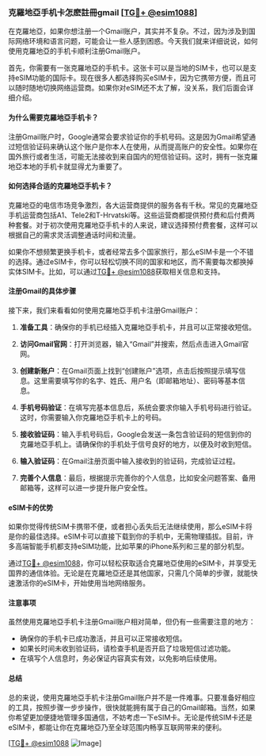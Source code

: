 ### 克羅地亞手机卡怎麽註冊gmail [[TG💪+ @esim1088](https://t.me/s/esim1088)]

在克羅地亞，如果你想注册一个Gmail账户，其实并不复杂。不过，因为涉及到国际网络环境和语言问题，可能会让一些人感到困惑。今天我们就来详细说说，如何使用克羅地亞的手机卡顺利注册Gmail账户。

首先，你需要有一张克羅地亞的手机卡。这张卡可以是当地的SIM卡，也可以是支持eSIM功能的国际卡。现在很多人都选择购买eSIM卡，因为它携带方便，而且可以随时随地切换网络运营商。如果你对eSIM还不太了解，没关系，我们后面会详细介绍。

#### 为什么需要克羅地亞手机卡？

注册Gmail账户时，Google通常会要求验证你的手机号码。这是因为Gmail希望通过短信验证码来确认这个账户是你本人在使用，从而提高账户的安全性。如果你在国外旅行或者生活，可能无法接收到来自国内的短信验证码。这时，拥有一张克羅地亞本地的手机卡就显得尤为重要了。

#### 如何选择合适的克羅地亞手机卡？

克羅地亞的电信市场竞争激烈，各大运营商提供的服务各有千秋。常见的克羅地亞手机运营商包括A1、Tele2和T-Hrvatski等。这些运营商都提供预付费和后付费两种套餐。对于初次使用克羅地亞手机卡的人来说，建议选择预付费套餐，这样可以根据自己的需求灵活调整通话时间和流量。

如果你不想频繁更换手机卡，或者经常去多个国家旅行，那么eSIM卡是一个不错的选择。通过eSIM卡，你可以轻松切换不同的国家和地区，而不需要每次都换掉实体SIM卡。比如，可以通过[TG💪+ @esim1088](https://t.me/s/esim1088)获取相关信息和支持。

#### 注册Gmail的具体步骤

接下来，我们来看看如何使用克羅地亞手机卡注册Gmail账户：

1. **准备工具**：确保你的手机已经插入克羅地亞手机卡，并且可以正常接收短信。
   
2. **访问Gmail官网**：打开浏览器，输入“Gmail”并搜索，然后点击进入Gmail官网。

3. **创建新账户**：在Gmail页面上找到“创建账户”选项，点击后按照提示填写信息。这里需要填写你的名字、姓氏、用户名（即邮箱地址）、密码等基本信息。

4. **手机号码验证**：在填写完基本信息后，系统会要求你输入手机号码进行验证。这时，你需要输入你克羅地亞手机卡上的号码。

5. **接收验证码**：输入手机号码后，Google会发送一条包含验证码的短信到你的克羅地亞手机上。请确保你的手机处于信号良好的地方，以便及时收到短信。

6. **输入验证码**：在Gmail注册页面中输入接收到的验证码，完成验证过程。

7. **完善个人信息**：最后，根据提示完善你的个人信息，比如安全问题答案、备用邮箱等，这样可以进一步提升账户安全性。

#### eSIM卡的优势

如果你觉得传统SIM卡携带不便，或者担心丢失后无法继续使用，那么eSIM卡将是你的最佳选择。eSIM卡可以直接下载到你的手机中，无需物理插拔。目前，许多高端智能手机都支持eSIM功能，比如苹果的iPhone系列和三星的部分机型。

通过[TG💪+ @esim1088](https://t.me/s/esim1088)，你可以轻松获取适合克羅地亞使用的eSIM卡，并享受无国界的通信体验。无论是在克羅地亞还是其他国家，只需几个简单的步骤，就能快速激活你的eSIM卡，开始使用当地网络服务。

#### 注意事项

虽然使用克羅地亞手机卡注册Gmail账户相对简单，但仍有一些需要注意的地方：

- 确保你的手机卡已成功激活，并且可以正常接收短信。
- 如果长时间未收到验证码，请检查手机是否开启了垃圾短信过滤功能。
- 在填写个人信息时，务必保证内容真实有效，以免影响后续使用。

#### 总结

总的来说，使用克羅地亞手机卡注册Gmail账户并不是一件难事。只要准备好相应的工具，按照步骤一步步操作，很快就能拥有属于自己的Gmail邮箱。当然，如果你希望更加便捷地管理多国通信，不妨考虑一下eSIM卡。无论是传统SIM卡还是eSIM卡，都能让你在克羅地亞乃至全球范围内畅享互联网带来的便利。

[[TG💪+ @esim1088](https://t.me/s/esim1088) ![Image](https://i.postimg.cc/4NQfJmqS/Snipaste-2025-05-13-00-14-12.png)]